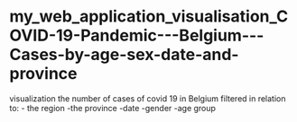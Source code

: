 # my_web_application_visualisation_COVID-19-Pandemic---Belgium---Cases-by-age-sex-date-and-province
visualization the number of cases of covid 19 in Belgium filtered in relation to: - the region -the province -date -gender  -age group
